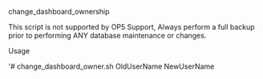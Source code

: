 change_dashboard_ownership

This script is not supported by OP5 Support, Always perform a full backup prior to performing ANY database maintenance or changes.


Usage

'# change_dashboard_owner.sh OldUserName NewUserName
